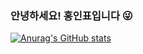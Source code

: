 ### 안녕하세요! 홍인표입니다 :stuck_out_tongue_winking_eye:

[![Anurag's GitHub stats](https://github-readme-stats.vercel.app/api?username=hinpyo)](https://github.com/anuraghazra/github-readme-stats)

<!--
**hinpyo/hinpyo** is a ✨ _special_ ✨ repository because its `README.md` (this file) appears on your GitHub profile.

Here are some ideas to get you started:

- 🔭 I’m currently working on ...
- 🌱 I’m currently learning ...
- 👯 I’m looking to collaborate on ...
- 🤔 I’m looking for help with ...
- 💬 Ask me about ...
- 📫 How to reach me: ...
- 😄 Pronouns: ...
- ⚡ Fun fact: ...
-->
